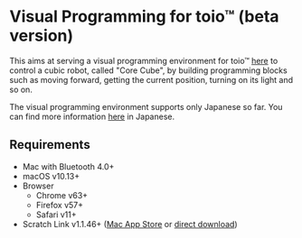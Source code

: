 # Visual Programming for toio&trade; (beta version)

This aims at serving a visual programming environment for toio&trade;
[here](https://toio.github.io/toio-visual-programming/beta/)
to control a cubic robot, called "Core Cube", by building programming blocks
such as moving forward, getting the current position, turning on its light
and so on.

The visual programming environment supports only Japanese so far.
You can find more information [here](https://toio.io/programming/visual-programming.html) in Japanese.

## Requirements

* Mac with Bluetooth 4.0+
* macOS v10.13+
* Browser
  * Chrome v63+
  * Firefox v57+
  * Safari v11+
* Scratch Link v1.1.46+ ([Mac App Store](https://itunes.apple.com/app/scratch-link/id1408863490)
  or [direct download](https://downloads.scratch.mit.edu/link/mac.zip))
